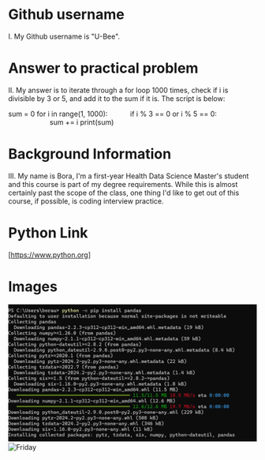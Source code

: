 # Github username
I. My Github username is "U-Bee".
# Answer to practical problem
II. My answer is to iterate through a for loop 1000 times, check if i is divisible by 3 or 5, and add it to the sum if it is. The script is below:

sum = 0
for i in range(1, 1000):
      if i % 3 == 0 or i % 5 == 0:
            sum += i
print(sum)
# Background Information
III. My name is Bora, I'm a first-year Health Data Science Master's student and this course is part of my degree requirements. While this is almost certainly past the scope of the class, one thing I'd like to get out of this course, if possible, is coding interview practice. 
# Python Link
[https://www.python.org]
# Images
![Pandas Installation](./pandas_install_ss.png)
![Friday](https://i.redd.it/tj4gq7yva9h91.jpg)